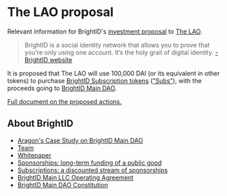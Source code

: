 # The LAO proposal
Relevant information for BrightID's [investment proposal](actions.md) to [The LAO](https://www.thelao.io/).

>BrightID is a social identity network that allows you to prove that you’re only using one account. It’s the holy grail of digital identity. [-BrightID website](https://www.brightid.org)

It is proposed that The LAO will use 100,000 DAI (or its equivalent in other tokens) to purchase [BrightID Subscription tokens](https://www.brightid.org/sponsorships) (["Subs"](https://etherscan.io/token/0x61CEAc48136d6782DBD83c09f51E23514D12470a)), with the proceeds going to [BrightID Main DAO](https://aragon.org/studies/brightid).

[Full document on the proposed actions.](actions.md)

## About BrightID
* [Aragon's Case Study on BrightID Main DAO](https://aragon.org/studies/brightid)
* [Team](https://docs.google.com/document/d/10NcbUhkIEnljNlnTMjuJZZr34p8tjbbQzo_8L_BTtVM)
* [Whitepaper](https://www.brightid.org/whitepaper)
* [Sponsorships: long-term funding of a public good](https://medium.com/brightid/brightid-sponsorships-5327a8d39f1e)
* [Subscriptions: a discounted stream of sponsorships](https://www.brightid.org/sponsorships)
* [BrightID Main LLC Operating Agreement](https://drive.google.com/file/d/1WT04CNV_VnKUHMSNzwFQALnaDNYvWP5g/view?ts=5e626b79)
* [BrightID Main DAO Constitution](https://github.com/BrightID/BrightID-Constitution/blob/master/README.md)
